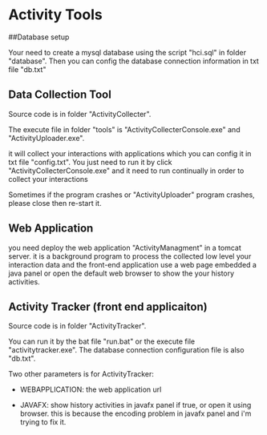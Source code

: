 # Activity Tools

##Database setup

Your need to create a mysql database using the script "hci.sql" in folder "database".
Then you can config the database connection information in txt file "db.txt"


## Data Collection Tool

Source code is in folder "ActivityCollecter".

The execute file in folder "tools" is "ActivityCollecterConsole.exe" and "ActivityUploader.exe". 

it will collect your interactions with applications which you can config it in txt file "config.txt".
You just need to run it by click "ActivityCollecterConsole.exe" and it need to run continually in order to collect your interactions

Sometimes if the program crashes or "ActivityUploader" program crashes, please close then re-start it.

## Web Application

you need deploy the web application "ActivityManagment" in a tomcat server. it is a background program to process the collected low level your interaction data and the front-end application use a web page embedded a java panel or open the default web browser to show the your history activities.

## Activity Tracker (front end applicaiton)

Source code is in folder "ActivityTracker".

You can run it by the bat file "run.bat" or the execute file "activitytracker.exe".
The database connection configuration file is also "db.txt". 

Two other parameters is for ActivityTracker: 

* WEBAPPLICATION: the web application url
      
* JAVAFX: show history activities in javafx panel if true, or open it using browser. this is because the encoding problem in javafx panel and i'm trying to fix it.
